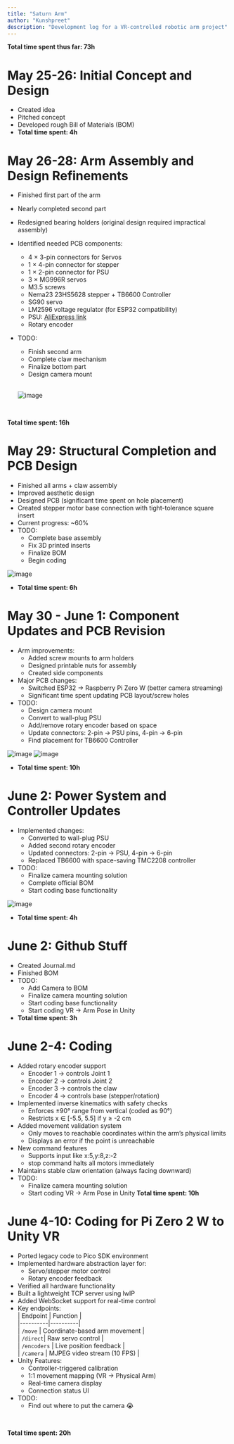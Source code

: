 ```yaml
---
title: "Saturn Arm"
author: "Kunshpreet"
description: "Development log for a VR-controlled robotic arm project"
---
```


**Total time spent thus far: 73h**

# May 25-26: Initial Concept and Design
- Created idea
- Pitched concept
- Developed rough Bill of Materials (BOM)
- **Total time spent: 4h**

# May 26-28: Arm Assembly and Design Refinements
- Finished first part of the arm
- Nearly completed second part
- Redesigned bearing holders (original design required impractical assembly)
- Identified needed PCB components:
  - 4 × 3-pin connectors for Servos
  - 1 × 4-pin connector for stepper
  - 1 × 2-pin connector for PSU
  - 3 × MG996R servos
  - M3.5 screws
  - Nema23 23HS5628 stepper + TB6600 Controller
  - SG90 servo
  - LM2596 voltage regulator (for ESP32 compatibility)
  - PSU: [AliExpress link](https://www.aliexpress.com/item/1005005763465796.html)
  - Rotary encoder
- TODO:
  - Finish second arm
  - Complete claw mechanism
  - Finalize bottom part
  - Design camera mount
  
  <br>
  
  ![image](https://github.com/user-attachments/assets/141bd406-e212-4f33-b4ae-24a3a3206a84)

  </br>
  
**Total time spent: 16h**

# May 29: Structural Completion and PCB Design
- Finished all arms + claw assembly
- Improved aesthetic design
- Designed PCB (significant time spent on hole placement)
- Created stepper motor base connection with tight-tolerance square insert
- Current progress: ~60%
- TODO:
  - Complete base assembly
  - Fix 3D printed inserts
  - Finalize BOM
  - Begin coding
    <br>

 ![image](https://github.com/user-attachments/assets/09dc60fc-7899-4b3b-9948-aef476106900)
- **Total time spent: 6h**

# May 30 - June 1: Component Updates and PCB Revision
- Arm improvements:
  - Added screw mounts to arm holders
  - Designed printable nuts for assembly
  - Created side components
- Major PCB changes:
  - Switched ESP32 → Raspberry Pi Zero W (better camera streaming)
  - Significant time spent updating PCB layout/screw holes
- TODO:
  - Design camera mount
  - Convert to wall-plug PSU
  - Add/remove rotary encoder based on space
  - Update connectors: 2-pin → PSU pins, 4-pin → 6-pin
  - Find placement for TB6600 Controller
    <br>

![image](https://github.com/user-attachments/assets/777e0cfc-fdc9-4ff2-8b4d-4ecf88cb6e45)
![image](https://github.com/user-attachments/assets/5618c878-ab33-4e4d-97e2-9a86875f2d1e)
- **Total time spent: 10h**

# June 2: Power System and Controller Updates
- Implemented changes:
  - Converted to wall-plug PSU
  - Added second rotary encoder
  - Updated connectors: 2-pin → PSU, 4-pin → 6-pin
  - Replaced TB6600 with space-saving TMC2208 controller
- TODO:
  - Finalize camera mounting solution
  - Complete official BOM
  - Start coding base functionality
      <br>

![image](https://github.com/user-attachments/assets/8f0385e3-93d8-41d8-a9c7-2c96e0afcc6f)

- **Total time spent: 4h**

# June 2: Github Stuff
- Created Journal.md
- Finished BOM
- TODO:
  - Add Camera to BOM
  - Finalize camera mounting solution
  - Start coding base functionality
  - Start coding VR → Arm Pose in Unity
- **Total time spent: 3h**

# June 2-4: Coding
- Added rotary encoder support
  - Encoder 1 → controls Joint 1
  - Encoder 2 → controls Joint 2
  - Encoder 3 → controls the claw
  - Encoder 4 → controls base (stepper/rotation)
- Implemented inverse kinematics with safety checks
  - Enforces ±90° range from vertical (coded as 90°)
  - Restricts x ∈ [-5.5, 5.5] if y ≥ -2 cm
- Added movement validation system
  - Only moves to reachable coordinates within the arm’s physical limits
  - Displays an error if the point is unreachable
- New command features
  - Supports input like x:5,y:8,z:-2
  - stop command halts all motors immediately
- Maintains stable claw orientation (always facing downward)
- TODO:
  - Finalize camera mounting solution
  - Start coding VR → Arm Pose in Unity
**Total time spent: 10h**

# June 4-10: Coding for Pi Zero 2 W to Unity VR
- Ported legacy code to Pico SDK environment  
- Implemented hardware abstraction layer for:  
  - Servo/stepper motor control  
  - Rotary encoder feedback  
- Verified all hardware functionality
- Built a lightweight TCP server using lwIP 
- Added WebSocket support for real-time control  
- Key endpoints:  
  | Endpoint | Function |  
  |----------|----------|  
  | `/move`  | Coordinate-based arm movement |  
  | `/direct`| Raw servo control |  
  | `/encoders` | Live position feedback |  
  | `/camera` | MJPEG video stream (10 FPS) |
- Unity Features:  
  - Controller-triggered calibration  
  - 1:1 movement mapping (VR → Physical Arm)  
  - Real-time camera display  
  - Connection status UI
 - TODO:
   - Find out where to put the camera :sob:
<br>


**Total time spent: 20h**
